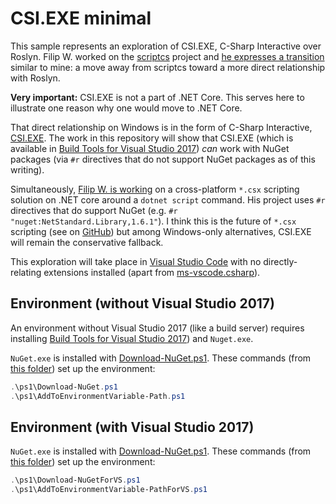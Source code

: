 # CSI.EXE minimal

This sample represents an exploration of CSI.EXE, C-Sharp Interactive over Roslyn. Filip W. worked on the [scriptcs](https://github.com/scriptcs/scriptcs) project and [he expresses a transition](https://www.strathweb.com/2016/12/writing-c-build-scripts-with-fake-omnisharp-and-vs-code/) similar to mine: a move away from scriptcs toward a more direct relationship with Roslyn.

**Very important:** CSI.EXE is not a part of .NET Core. This serves here to illustrate one reason why one would move to .NET Core.

That direct relationship on Windows is in the form of C-Sharp Interactive, [CSI.EXE](https://msdn.microsoft.com/en-us/magazine/mt614271.aspx). The work in this repository will show that CSI.EXE (which is available in [Build Tools for Visual Studio 2017](https://www.visualstudio.com/downloads/#build-tools-for-visual-studio-2017)) _can_ work with NuGet packages (via `#r` directives that do not support NuGet packages as of this writing).

Simultaneously, [Filip W. is working](https://www.strathweb.com/2016/10/introducing-c-script-runner-for-net-core-and-net-cli/) on a cross-platform `*.csx` scripting solution on .NET core around a `dotnet script` command. His project uses `#r` directives that do support NuGet (e.g. `#r "nuget:NetStandard.Library,1.6.1"`). I think this is the future of `*.csx` scripting (see on [GitHub](https://github.com/filipw/dotnet-script)) but among Windows-only alternatives, CSI.EXE will remain the conservative fallback.

This exploration will take place in [Visual Studio Code](https://code.visualstudio.com/) with no directly-relating extensions installed (apart from [ms-vscode.csharp](https://marketplace.visualstudio.com/items?itemName=ms-vscode.csharp)).

## Environment (without Visual Studio 2017)

An environment without Visual Studio 2017 (like a build server) requires installing [Build Tools for Visual Studio 2017](https://www.visualstudio.com/downloads/#build-tools-for-visual-studio-2017)) and `Nuget.exe`.

`NuGet.exe` is installed with [Download-NuGet.ps1](./ps1/Download-NuGet.ps1). These commands (from [this folder](../csi-exe-minimal)) set up the environment:

```ps1
.\ps1\Download-NuGet.ps1
.\ps1\AddToEnvironmentVariable-Path.ps1
```

## Environment (with Visual Studio 2017)

`NuGet.exe` is installed with [Download-NuGet.ps1](./ps1/Download-NuGet.ps1). These commands (from [this folder](../csi-exe-minimal)) set up the environment:

```ps1
.\ps1\Download-NuGetForVS.ps1
.\ps1\AddToEnvironmentVariable-PathForVS.ps1
```